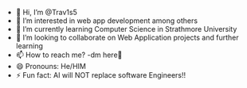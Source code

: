 - 👋 Hi, I’m @Trav1s5
- 👀 I’m interested in web app development among others
- 🌱 I’m currently learning Computer Science in Strathmore University
- 💞️ I’m looking to collaborate on Web Application projects and further learning
- 📫 How to reach me? -dm here🥲
- 😄 Pronouns: He/HIM
- ⚡ Fun fact: AI will NOT replace software Engineers!!

<!---
Trav1s5/Trav1s5 is a ✨ special ✨ repository because its `README.md` (this file) appears on your GitHub profile.
You can click the Preview link to take a look at your changes.
--->
